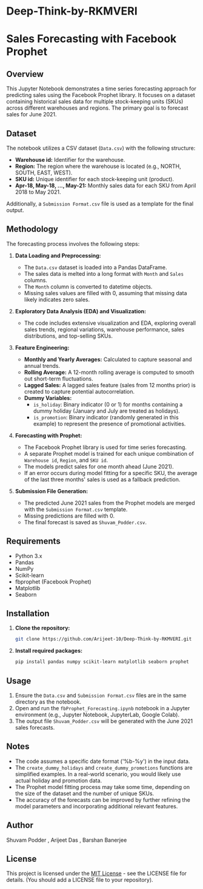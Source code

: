 # Deep-Think-by-RKMVERI

# Sales Forecasting with Facebook Prophet

## Overview

This Jupyter Notebook demonstrates a time series forecasting approach for predicting sales using the Facebook Prophet library. It focuses on a dataset containing historical sales data for multiple stock-keeping units (SKUs) across different warehouses and regions. The primary goal is to forecast sales for June 2021.

## Dataset

The notebook utilizes a CSV dataset (`Data.csv`) with the following structure:

*   **Warehouse id:** Identifier for the warehouse.
*   **Region:** The region where the warehouse is located (e.g., NORTH, SOUTH, EAST, WEST).
*   **SKU id:**  Unique identifier for each stock-keeping unit (product).
*   **Apr-18, May-18, ..., May-21:** Monthly sales data for each SKU from April 2018 to May 2021.

Additionally, a `Submission Format.csv` file is used as a template for the final output.

## Methodology

The forecasting process involves the following steps:

1. **Data Loading and Preprocessing:**
    *   The `Data.csv` dataset is loaded into a Pandas DataFrame.
    *   The sales data is melted into a long format with `Month` and `Sales` columns.
    *   The `Month` column is converted to datetime objects.
    *   Missing sales values are filled with 0, assuming that missing data likely indicates zero sales.

2. **Exploratory Data Analysis (EDA) and Visualization:**
    * The code includes extensive visualization and EDA, exploring overall sales trends, regional variations, warehouse performance, sales distributions, and top-selling SKUs.

3. **Feature Engineering:**
    *   **Monthly and Yearly Averages:** Calculated to capture seasonal and annual trends.
    *   **Rolling Average:** A 12-month rolling average is computed to smooth out short-term fluctuations.
    *   **Lagged Sales:** A lagged sales feature (sales from 12 months prior) is created to capture potential autocorrelation.
    *   **Dummy Variables:**
        *   `is_holiday`: Binary indicator (0 or 1) for months containing a dummy holiday (January and July are treated as holidays).
        *   `is_promotion`: Binary indicator (randomly generated in this example) to represent the presence of promotional activities.

4. **Forecasting with Prophet:**
    *   The Facebook Prophet library is used for time series forecasting.
    *   A separate Prophet model is trained for each unique combination of `Warehouse id`, `Region`, and `SKU id`.
    *   The models predict sales for one month ahead (June 2021).
    *   If an error occurs during model fitting for a specific SKU, the average of the last three months' sales is used as a fallback prediction.

5. **Submission File Generation:**
    *   The predicted June 2021 sales from the Prophet models are merged with the `Submission Format.csv` template.
    *   Missing predictions are filled with 0.
    *   The final forecast is saved as `Shuvam_Podder.csv`.

## Requirements

*   Python 3.x
*   Pandas
*   NumPy
*   Scikit-learn
*   fbprophet (Facebook Prophet)
*   Matplotlib
*   Seaborn

## Installation

1. **Clone the repository:**
    ```bash
    git clone https://github.com/Arijeet-10/Deep-Think-by-RKMVERI.git
    ```

2. **Install required packages:**
    ```bash
    pip install pandas numpy scikit-learn matplotlib seaborn prophet
    ```

## Usage

1. Ensure the `Data.csv` and `Submission Format.csv` files are in the same directory as the notebook.
2. Open and run the `fbProphet_Forecasting.ipynb` notebook in a Jupyter environment (e.g., Jupyter Notebook, JupyterLab, Google Colab).
3. The output file `Shuvam_Podder.csv` will be generated with the June 2021 sales forecasts.

## Notes

*   The code assumes a specific date format ('%b-%y') in the input data.
*   The `create_dummy_holidays` and `create_dummy_promotions` functions are simplified examples. In a real-world scenario, you would likely use actual holiday and promotion data.
*   The Prophet model fitting process may take some time, depending on the size of the dataset and the number of unique SKUs.
*   The accuracy of the forecasts can be improved by further refining the model parameters and incorporating additional relevant features.

## Author

Shuvam Podder , Arijeet Das , Barshan Banerjee

## License

This project is licensed under the [MIT License](LICENSE) - see the LICENSE file for details. (You should add a LICENSE file to your repository).
